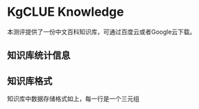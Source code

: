 # KgCLUE Knowledge

本测评提供了一份中文百科知识库，可通过百度云或者Google云下载。

## 知识库统计信息


## 知识库格式




知识库中数据存储格式如上，每一行是一个三元组
